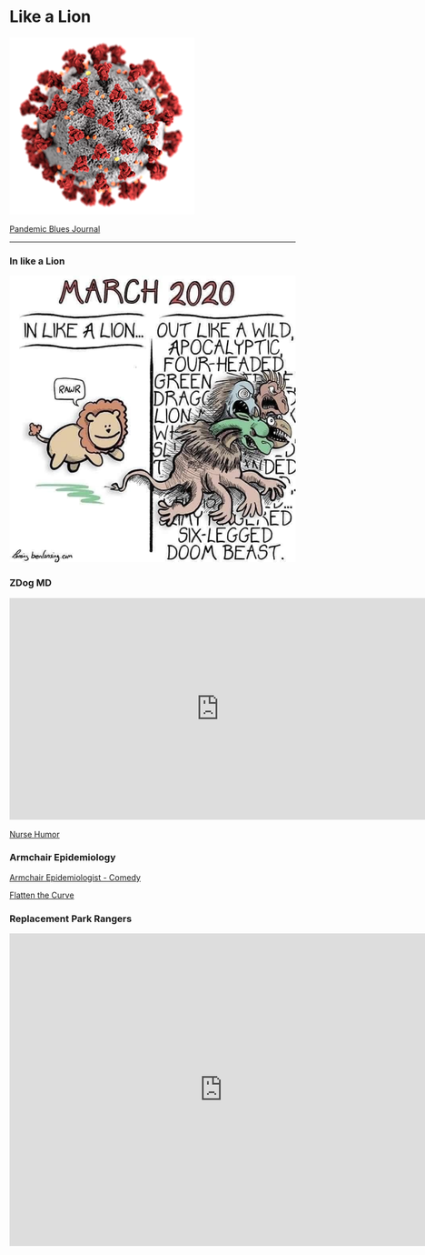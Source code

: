 # Like a Lion


![](img/coronavirus.png)

[Pandemic Blues Journal](Index)

---

### In like a Lion

![](img/lion.jpg)



### ZDog MD

<iframe width="738" height="390" src="https://www.youtube.com/embed/sSJcyIvvWqA" frameborder="0" allow="accelerometer; autoplay; encrypted-media; gyroscope; picture-in-picture" allowfullscreen></iframe>

[Nurse Humor](https://www.facebook.com/ZDoggMD/videos/3018292194859296/)


### Armchair Epidemiology

[Armchair Epidemiologist - Comedy](https://www.facebook.com/abcnews.au/videos/253287289136013)

[Flatten the Curve](https://medium.com/@noahhaber/flatten-the-curve-of-armchair-epidemiology-9aa8cf92d652)


### Replacement Park Rangers

<iframe width="750" height="550" src="https://www.youtube.com/embed/Eus0b54Wbdk" frameborder="0" allow="accelerometer; autoplay; encrypted-media; gyroscope; picture-in-picture" allowfullscreen></iframe>


